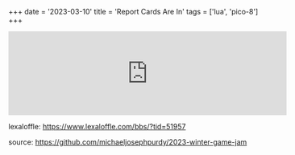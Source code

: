 +++
date = '2023-03-10'
title = 'Report Cards Are In'
tags = ['lua', 'pico-8']
+++

<iframe frameborder="0" src="https://itch.io/embed/1962531" width="552" height="167"><a href="https://purdy.itch.io/report-cards-are-in">Report Cards are In! by mikepurdy</a></iframe>

lexaloffle: https://www.lexaloffle.com/bbs/?tid=51957

source: https://github.com/michaeljosephpurdy/2023-winter-game-jam

